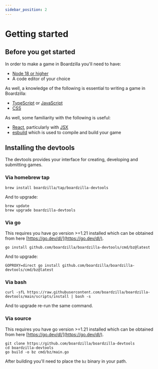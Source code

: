 ```yaml
---
sidebar_position: 2
---
```


# Getting started

## Before you get started

In order to make a game in Boardzilla you'll need to have:

- [Node 18 or higher](https://nodejs.org/)
- A code editor of your choice

As well, a knowledge of the following is essential to writing a game in Boardzilla:

- [TypeScript](https://www.typescriptlang.org/) or [JavaScript](https://developer.mozilla.org/en-US/docs/Web/JavaScript)
- [CSS](https://developer.mozilla.org/en-US/docs/Web/CSS)

As well, some familiarity with the following is useful:

- [React](https://react.dev/), particularly with [JSX](https://react.dev/learn/writing-markup-with-jsx)
- [esbuild](https://esbuild.github.io/) which is used to compile and build your game

## Installing the devtools

The devtools provides your interface for creating, developing and submitting games.

### Via homebrew tap

```console
brew install boardzilla/tap/boardzilla-devtools
```
And to upgrade:
```console
brew update
brew upgrade boardzilla-devtools
```


### Via go

This requires you have go version >=1.21 installed which can be obtained from here [https://go.dev/dl/](https://go.dev/dl/).

```console
go install github.com/boardzilla/boardzilla-devtools/cmd/bz@latest
```
And to upgrade:
```console
GOPROXY=direct go install github.com/boardzilla/boardzilla-devtools/cmd/bz@latest
```

### Via bash

```console
curl -sfL https://raw.githubusercontent.com/boardzilla/boardzilla-devtools/main/scripts/install | bash -s
```
And to upgrade re-run the same command.

### Via source

This requires you have go version >=1.21 installed which can be obtained from here [https://go.dev/dl/](https://go.dev/dl/).

```console
git clone https://github.com/boardzilla/boardzilla-devtools
cd boardzilla-devtools
go build -o bz cmd/bz/main.go
```

After building you'll need to place the `bz` binary in your path.

